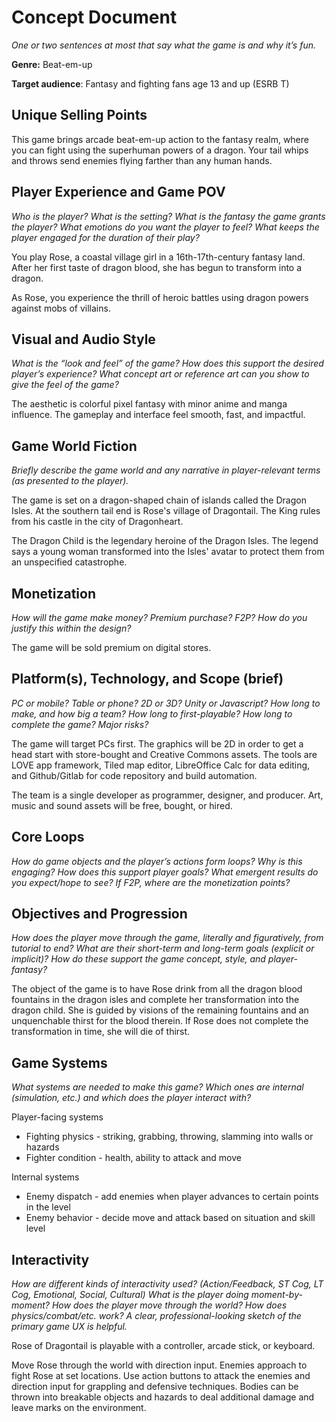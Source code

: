 # Concept Document

*One or two sentences at most that say what the game is and why it’s fun.*

**Genre:** Beat-em-up

**Target audience**: Fantasy and fighting fans age 13 and up (ESRB T)

## Unique Selling Points

This game brings arcade beat-em-up action to the fantasy realm, where you can fight using the superhuman powers of a dragon. Your tail whips and throws send enemies flying farther than any human hands.

## Player Experience and Game POV

*Who is the player? What is the setting? What is the fantasy the game grants the player? What emotions do you want the player to feel? What keeps the player engaged for the duration of their play?*

You play Rose, a coastal village girl in a 16th-17th-century fantasy land. After her first taste of dragon blood, she has begun to transform into a dragon.

As Rose, you experience the thrill of heroic battles using dragon powers against mobs of villains. 

## Visual and Audio Style

*What is the “look and feel” of the game? How does this support the desired player’s experience? What concept art or reference art can you show to give the feel of the game?*

The aesthetic is colorful pixel fantasy with minor anime and manga influence. The gameplay and interface feel smooth, fast, and impactful.

## Game World Fiction

*Briefly describe the game world and any narrative in player-relevant terms (as presented to the player).*

The game is set on a dragon-shaped chain of islands called the Dragon Isles. At the southern tail end is Rose's village of Dragontail. The King rules from his castle in the city of Dragonheart.

The Dragon Child is the legendary heroine of the Dragon Isles. The legend says a young woman transformed into the Isles' avatar to protect them from an unspecified catastrophe.

## Monetization

*How will the game make money? Premium purchase? F2P? How do you justify this within the design?*

The game will be sold premium on digital stores.

## Platform(s), Technology, and Scope (brief)

*PC or mobile? Table or phone? 2D or 3D? Unity or Javascript? How long to make, and how big a team? How long to first-playable? How long to complete the game? Major risks?*

The game will target PCs first. The graphics will be 2D in order to get a head start with store-bought and Creative Commons assets. The tools are LOVE app framework, Tiled map editor, LibreOffice Calc for data editing, and Github/Gitlab for code repository and build automation.

The team is a single developer as programmer, designer, and producer. Art, music and sound assets will be free, bought, or hired.

## Core Loops

*How do game objects and the player’s actions form loops? Why is this engaging? How does this support player goals? What emergent results do you expect/hope to see? If F2P, where are the monetization points?*

## Objectives and Progression

*How does the player move through the game, literally and figuratively, from tutorial to end? What are their short-term and long-term goals (explicit or implicit)? How do these support the game concept, style, and player-fantasy?*

The object of the game is to have Rose drink from all the dragon blood fountains in the dragon isles and complete her transformation into the dragon child. She is guided by visions of the remaining fountains and an unquenchable thirst for the blood therein. If Rose does not complete the transformation in time, she will die of thirst.

## Game Systems

*What systems are needed to make this game? Which ones are internal (simulation, etc.) and which does the player interact with?*

Player-facing systems

- Fighting physics - striking, grabbing, throwing, slamming into walls or hazards
- Fighter condition - health, ability to attack and move

Internal systems

- Enemy dispatch - add enemies when player advances to certain points in the level
- Enemy behavior - decide move and attack based on situation and skill level

## Interactivity

*How are different kinds of interactivity used? (Action/Feedback, ST Cog, LT Cog, Emotional, Social, Cultural) What is the player doing moment-by-moment? How does the player move through the world? How does physics/combat/etc. work? A clear, professional-looking sketch of the primary game UX is helpful.*

Rose of Dragontail is playable with a controller, arcade stick, or keyboard.

Move Rose through the world with direction input. Enemies approach to fight Rose at set locations. Use action buttons to attack the enemies and direction input for grappling and defensive techniques. Bodies can be thrown into breakable objects and hazards to deal additional damage and leave marks on the environment.
